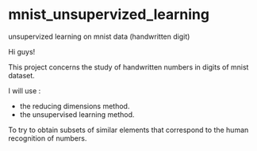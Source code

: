 # mnist_unsupervized_learning
unsupervized learning on mnist data (handwritten digit)

Hi guys!

This project concerns the study of handwritten numbers in digits of mnist dataset.

I will use :
- the reducing dimensions method.
- the unsupervised learning method.
<a/>

To try to obtain subsets of similar elements that correspond to the human recognition of numbers.
